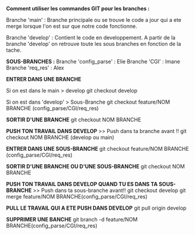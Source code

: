 **Comment utiliser les commandes GIT pour les branches :**

Branche 'main' : Branche principale ou se trouve le code a jour
qui a ete merge lorsque l'on est sur que notre code fonctionne.

Branche 'develop' : Contient le code en developpement. A partir
de la branche 'develop' on retrouve toute les sous branches en
fonction de la tache.

**SOUS-BRANCHES :**
Branche 'config_parse' : Elie
Branche 'CGI' : Imane
Branche 'req_res' : Alex


**ENTRER DANS UNE BRANCHE**

Si on est dans le main > develop
	git checkout develop

Si on est dans 'develop' > Sous-Branche
	git checkout feature/NOM BRANCHE (config_parse/CGI/req_res)

**SORTIR D'UNE BRANCHE**
	git checkout NOM BRANCHE

**PUSH TON TRAVAIL DANS DEVELOP** >> Push dans ta branche avant !!
	git checkout NOM BRANCHE (develop ou main)

**ENTRER DANS UNE SOUS-BRANCHE**
	git checkout feature/NOM BRANCHE (config_parse/CGI/req_res)

**SORTIR D'UNE BRANCHE OU D'UNE SOUS-BRANCHE**
	git checkout NOM BRANCHE

**PUSH TON TRAVAIL DANS DEVELOP QUAND TU ES DANS TA SOUS-BRANCHE** >> Push dans ta sous-branche avant!!
	git checkout develop
	git merge feature/NOM BRANCHE(config_parse/CGI/req_res)

**PULL LE TRAVAIL QUI A ETE PUSH DANS DEVELOP**
	git pull origin develop

**SUPPRIMER UNE BANCHE**
	git branch -d feature/NOM BRANCHE(config_parse/CGI/req_res)
